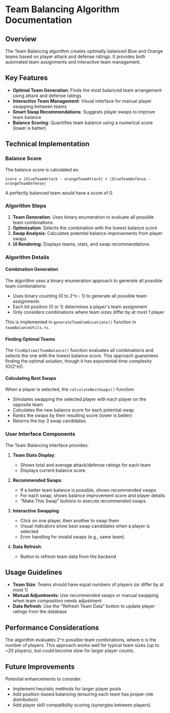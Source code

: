 # Team Balancing Algorithm Documentation

## Overview

The Team Balancing algorithm creates optimally balanced Blue and Orange teams based on player attack and defense ratings. It provides both automated team assignments and interactive team management.

## Key Features

- **Optimal Team Generation**: Finds the most balanced team arrangement using attack and defense ratings
- **Interactive Team Management**: Visual interface for manual player swapping between teams
- **Smart Swap Recommendations**: Suggests player swaps to improve team balance
- **Balance Scoring**: Quantifies team balance using a numerical score (lower is better)

## Technical Implementation

### Balance Score

The balance score is calculated as:
```
score = |blueTeamAttack - orangeTeamAttack| + |blueTeamDefense - orangeTeamDefense|
```

A perfectly balanced team would have a score of 0.

### Algorithm Steps

1. **Team Generation**: Uses binary enumeration to evaluate all possible team combinations
2. **Optimization**: Selects the combination with the lowest balance score
3. **Swap Analysis**: Calculates potential balance improvements from player swaps
4. **UI Rendering**: Displays teams, stats, and swap recommendations

### Algorithm Details

#### Combination Generation

The algorithm uses a binary enumeration approach to generate all possible team combinations:
- Uses binary counting (0 to 2^n - 1) to generate all possible team assignments
- Each bit position (0 or 1) determines a player's team assignment
- Only considers combinations where team sizes differ by at most 1 player

This is implemented in `generateTeamCombinations()` function in `teamBalanceUtils.ts`.

#### Finding Optimal Teams

The `findOptimalTeamBalance()` function evaluates all combinations and selects the one with the lowest balance score. This approach guarantees finding the optimal solution, though it has exponential time complexity (O(2^n)).

#### Calculating Best Swaps

When a player is selected, the `calculateBestSwaps()` function:
- Simulates swapping the selected player with each player on the opposite team
- Calculates the new balance score for each potential swap
- Ranks the swaps by their resulting score (lower is better)
- Returns the top 3 swap candidates

### User Interface Components

The Team Balancing interface provides:

1. **Team Stats Display**:
   - Shows total and average attack/defense ratings for each team
   - Displays current balance score

2. **Recommended Swaps**:
   - If a better team balance is possible, shows recommended swaps
   - For each swap, shows balance improvement score and player details
   - "Make This Swap" buttons to execute recommended swaps

3. **Interactive Swapping**:
   - Click on one player, then another to swap them
   - Visual indicators show best swap candidates when a player is selected
   - Error handling for invalid swaps (e.g., same team)

4. **Data Refresh**:
   - Button to refresh team data from the backend

## Usage Guidelines

- **Team Size**: Teams should have equal numbers of players (or differ by at most 1)
- **Manual Adjustments**: Use recommended swaps or manual swapping when team composition needs adjustment
- **Data Refresh**: Use the "Refresh Team Data" button to update player ratings from the database

## Performance Considerations

The algorithm evaluates 2^n possible team combinations, where n is the number of players. This approach works well for typical team sizes (up to ~20 players), but could become slow for larger player counts.

## Future Improvements

Potential enhancements to consider:
- Implement heuristic methods for larger player pools
- Add position-based balancing (ensuring each team has proper role distribution)
- Add player skill compatibility scoring (synergies between players)
